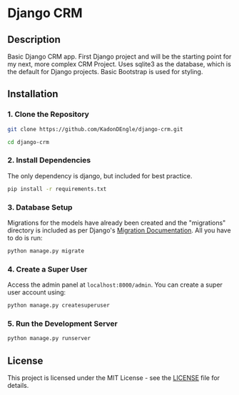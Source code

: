 # Django CRM


## Description
Basic Django CRM app. First Django project and will be the starting point for my next, more complex CRM Project. Uses sqlite3 as the database, which is the default for Django projects. Basic Bootstrap is used for styling.


## Installation
### 1. Clone the Repository
```sh
git clone https://github.com/KadonDEngle/django-crm.git

cd django-crm
```

### 2. Install Dependencies
The only dependency is django, but included for best practice.
```sh
pip install -r requirements.txt
```

### 3. Database Setup
Migrations for the models have already been created and the "migrations" directory is included as per Django's [Migration Documentation](https://docs.djangoproject.com/en/3.2/topics/migrations/). All you have to do is run:
```sh
python manage.py migrate
```

### 4. Create a Super User
Access the admin panel at `localhost:8000/admin`. You can create a super user account using:
```sh
python manage.py createsuperuser
```

### 5. Run the Development Server
```sh
python manage.py runserver
```


## License
This project is licensed under the MIT License - see the [LICENSE](LICENSE.txt) file for details.